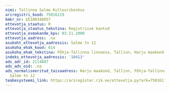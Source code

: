 ```yaml
---
nimi: Tallinna Salme Kultuurikeskus
ariregistri_kood: 75016119
kmkr_nr: EE100348057
ettevotja_staatus: R
ettevotja_staatus_tekstina: Registrisse kantud
ettevotja_esmakande_kpv: 03.11.2000
ettevotja_aadress: .na
asukoht_ettevotja_aadressis: Salme tn 12
asukoha_ehak_kood: 614
asukoha_ehak_tekstina: Põhja-Tallinna linnaosa, Tallinn, Harju maakond
indeks_ettevotja_aadressis: '10413'
ads_adr_id: 2114607
ads_ads_oid: .na
ads_normaliseeritud_taisaadress: Harju maakond, Tallinn, Põhja-Tallinna linnaosa,
  Salme tn 12
teabesysteemi_link: https://ariregister.rik.ee/ettevotja.py?ark=75016119&ref=rekvisiidid
---
```

